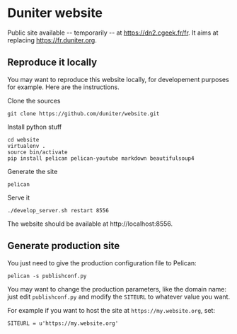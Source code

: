 # Duniter website

Public site available -- temporarily -- at https://dn2.cgeek.fr/fr. It aims at replacing https://fr.duniter.org.

## Reproduce it locally

You may want to reproduce this website locally, for developement purposes for example. Here are the instructions.

Clone the sources

    git clone https://github.com/duniter/website.git
    
Install python stuff

    cd website
    virtualenv .
    source bin/activate
    pip install pelican pelican-youtube markdown beautifulsoup4

Generate the site

    pelican

Serve it

    ./develop_server.sh restart 8556

The website should be available at http://localhost:8556.

## Generate production site

You just need to give the production configuration file to Pelican:

    pelican -s publishconf.py

You may want to change the production parameters, like the domain name: just edit `publishconf.py` and modify the `SITEURL` to whatever value you want.

For example if you want to host the site at `https://my.website.org`, set:

    SITEURL = u'https://my.website.org'
